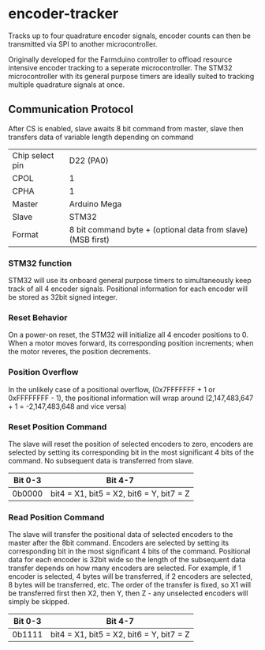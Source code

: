 # encoder-tracker
Tracks up to four quadrature encoder signals, encoder counts can then be transmitted via SPI to another microcontroller.

Originally developed for the Farmduino controller to offload resource intensive encoder tracking to a seperate microcontroller. The STM32 microcontroller with its general purpose timers are ideally suited to tracking multiple quadrature signals at once.  

## Communication Protocol
After CS is enabled, slave awaits 8 bit command from master, slave then transfers data of variable length depending on command  

|     |     |
| --- | --- |  
| Chip select pin |	D22 (PA0) |	 
| CPOL | 1 |  
| CPHA | 1 |  
| Master |	Arduino Mega |  
| Slave	| STM32	|  
| Format |	8 bit command byte + (optional data from slave) (MSB first)	|  


### STM32 function	
STM32 will use its onboard general purpose timers to simultaneously keep track of all 4 encoder signals. Positional information for each encoder will be stored as 32bit signed integer. 	
### Reset Behavior	 
On a power-on reset, the STM32 will initialize all 4 encoder positions to 0. When a motor moves forward, its corresponding position increments; when the motor reveres, the position decrements.	
### Position Overflow	 
In the unlikely case of a positional overflow, (0x7FFFFFFF + 1 or 0xFFFFFFFF - 1), the positional information will wrap around (2,147,483,647 + 1 = -2,147,483,648 and vice versa)	
		
		
### Reset Position Command	
The slave will reset the position of selected encoders to zero, encoders are selected by setting its corresponding bit in the most significant 4 bits of the command. No subsequent data is transferred from slave.  

| Bit 0-3	| Bit 4-7 |
| --- | --- |
| 0b0000	| bit4 = X1, bit5 = X2, bit6 = Y, bit7 = Z |
		
### Read Position Command
The slave will transfer the positional data of selected encoders to the master after the 8bit command. Encoders are selected by setting its corresponding bit in the most significant 4 bits of the command. Positional data for each encoder is 32bit wide so the length of the subsequent data transfer depends on how many encoders are selected. For example, if 1 encoder is selected, 4 bytes will be transferred, if 2 encoders are selected, 8 bytes will be transferred, etc. The order of the transfer is fixed, so X1 will be transferred first then X2, then Y, then Z - any unselected encoders will simply be skipped.	

| Bit 0-3	| Bit 4-7 |
| --- | --- |
|	0b1111	| bit4 = X1, bit5 = X2, bit6 = Y, bit7 = Z |

